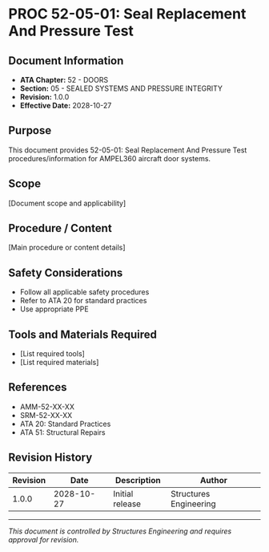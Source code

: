 # PROC 52-05-01: Seal Replacement And Pressure Test

## Document Information

- **ATA Chapter:** 52 - DOORS
- **Section:** 05 - SEALED SYSTEMS AND PRESSURE INTEGRITY
- **Revision:** 1.0.0
- **Effective Date:** 2028-10-27

## Purpose

This document provides 52-05-01: Seal Replacement And Pressure Test procedures/information for AMPEL360 aircraft door systems.

## Scope

[Document scope and applicability]

## Procedure / Content

[Main procedure or content details]

## Safety Considerations

- Follow all applicable safety procedures
- Refer to ATA 20 for standard practices
- Use appropriate PPE

## Tools and Materials Required

- [List required tools]
- [List required materials]

## References

- AMM-52-XX-XX
- SRM-52-XX-XX
- ATA 20: Standard Practices
- ATA 51: Structural Repairs

## Revision History

| Revision | Date       | Description    | Author                 |
|----------|------------|----------------|------------------------|
| 1.0.0    | 2028-10-27 | Initial release| Structures Engineering |

---

*This document is controlled by Structures Engineering and requires approval for revision.*
